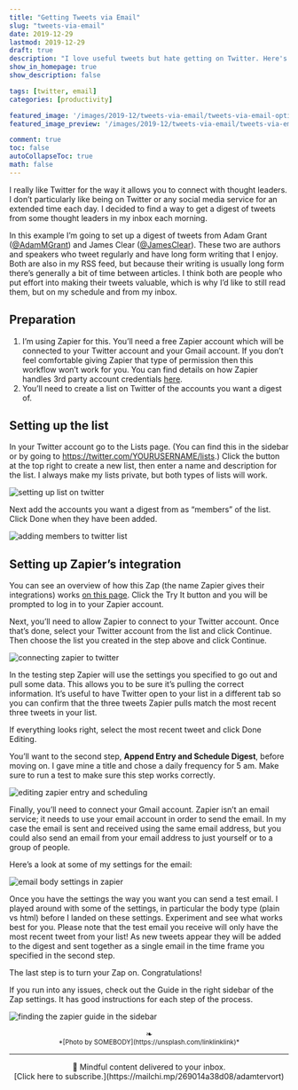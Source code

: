 ```yaml
---
title: "Getting Tweets via Email"
slug: "tweets-via-email"
date: 2019-12-29
lastmod: 2019-12-29
draft: true
description: "I love useful tweets but hate getting on Twitter. Here's how to get a curated list of tweets in your inbox each day."
show_in_homepage: true
show_description: false

tags: [twitter, email]
categories: [productivity]

featured_image: '/images/2019-12/tweets-via-email/tweets-via-email-optimized.jpg' # 1100 px width
featured_image_preview: '/images/2019-12/tweets-via-email/tweets-via-email-optimized.jpg' # 560x170 px for preview image

comment: true
toc: false
autoCollapseToc: true
math: false
---
```

I really like Twitter for the way it allows you to connect with thought leaders. I don’t particularly like being on Twitter or any social media service for an extended time each day. I decided to find a way to get a digest of tweets from some thought leaders in my inbox each morning. 
<!--more-->

In this example I’m going to set up a digest of tweets from Adam Grant ([@AdamMGrant](https://twitter.com/AdamMGrant)) and James Clear ([@JamesClear](https://twitter.com/JamesClear)). These two are authors and speakers who tweet regularly and have long form writing that I enjoy. Both are also in my RSS feed, but because their writing is usually long form there’s generally a bit of time between articles. I think both are people who put effort into making their tweets valuable, which is why I’d like to still read them, but on my schedule and from my inbox.

## Preparation
1. I’m using Zapier for this. You’ll need a free Zapier account which will be connected to your Twitter account and your Gmail account. If you don’t feel comfortable giving Zapier that type of permission then this workflow won’t work for you. You can find details on how Zapier handles 3rd party account credentials [here](https://zapier.com/help/account/data-management/data-privacy-at-zapier).
2. You’ll need to create a list on Twitter of the accounts you want a digest of.

## Setting up the list 
In your Twitter account go to the Lists page. (You can find this in the sidebar or by going to https://twitter.com/YOURUSERNAME/lists.) Click the button at the top right to create a new list, then enter a name and description for the list. I always make my lists private, but both types of lists will work.

![setting up list on twitter](/images/2019-12/tweets-via-email/tweets-via-email-1.png)

Next add the accounts you want a digest from as “members” of the list. Click Done when they have been added.

![adding members to twitter list](/images/2019-12/tweets-via-email/tweets-via-email-2.png)

## Setting up Zapier’s integration
You can see an overview of how this Zap (the name Zapier gives their integrations) works [on this page](https://zapier.com/apps/gmail/integrations/twitter/14730/get-a-digest-of-tweets-from-a-list-in-gmail-on-your-own-schedule). Click the Try It button and you will be prompted to log in to your Zapier account.

Next, you’ll need to allow Zapier to connect to your Twitter account. Once that’s done, select your Twitter account from the list and click Continue. Then choose the list you created in the step above and click Continue.

![connecting zapier to twitter](/images/2019-12/tweets-via-email/tweets-via-email-3.png)

In the testing step Zapier will use the settings you specified to go out and pull some data. This allows you to be sure it’s pulling the correct information. It’s useful to have Twitter open to your list in a different tab so you can confirm that the three tweets Zapier pulls match the most recent three tweets in your list. 

If everything looks right, select the most recent tweet and click Done Editing.

You’ll want to the second step, **Append Entry and Schedule Digest**, before moving on. I gave mine a title and chose a daily frequency for 5 am. Make sure to run a test to make sure this step works correctly.

![editing zapier entry and scheduling](/images/2019-12/tweets-via-email/tweets-via-email-4.png)

Finally, you’ll need to connect your Gmail account. Zapier isn’t an email service; it needs to use your email account in order to send the email. In my case the email is sent and received using the same email address, but you could also send an email from your email address to just yourself or to a group of people. 

Here’s a look at some of my settings for the email:

![email body settings in zapier](/images/2019-12/tweets-via-email/tweets-via-email-5.png)

Once you have the settings the way you want you can send a test email. I played around with some of the settings, in particular the body type (plain vs html) before I landed on these settings. Experiment and see what works best for you. Please note that the test email you receive will only have the most recent tweet from your list! As new tweets appear they will be added to the digest and sent together as a single email in the time frame you specified in the second step.

The last step is to turn your Zap on. Congratulations! 

If you run into any issues, check out the Guide in the right sidebar of the Zap settings. It has good instructions for each step of the process.

![finding the zapier guide in the sidebar](/images/2019-12/tweets-via-email/tweets-via-email-6.png)

<center>❧</center>
<center><small> *[Photo by SOMEBODY](https://unsplash.com/linklinklink)* </small>

---
<center>
📨 Mindful content delivered to your inbox. <br>[Click here to subscribe.](https://mailchi.mp/269014a38d08/adamtervort)</center>